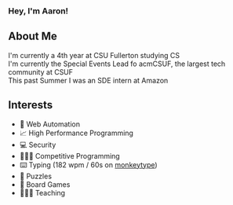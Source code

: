 ### Hey, I'm Aaron!

## About Me

I'm currently a 4th year at CSU Fullerton studying CS  
I'm currently the Special Events Lead fo acmCSUF, the largest tech community at CSUF  
This past Summer I was an SDE intern at Amazon

## Interests 

* 🤖 Web Automation
* 📈 High Performance Programming
* 💻 Security
* 🧑🏻‍💻 Competitive Programming  
* ⌨️ Typing (182 wpm / 60s on [monkeytype](https://monkeytype.com))
* 🧩 Puzzles
* 🎲 Board Games
* 🧑🏻‍🏫 Teaching
